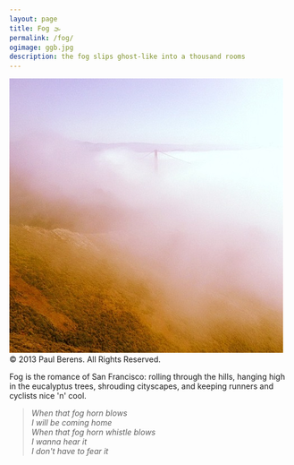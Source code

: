 ```yaml
---
layout: page
title: Fog 🌫
permalink: /fog/
ogimage: ggb.jpg
description: the fog slips ghost-like into a thousand rooms
---
```

<img src="/assets/og/ggb.jpg">
<br><span class="muted small">&copy; 2013 Paul Berens. All Rights Reserved.</span>
<p>Fog is the romance of San Francisco: rolling through the hills, hanging high in the eucalyptus trees, shrouding cityscapes, and keeping runners and cyclists nice 'n' cool.</p>
<p>
<blockquote>
<i>When that fog horn blows
<br>I will be coming home
<br>When that fog horn whistle blows
<br>I wanna hear it
<br>I don't have to fear it
</blockquote></i>
</p>
